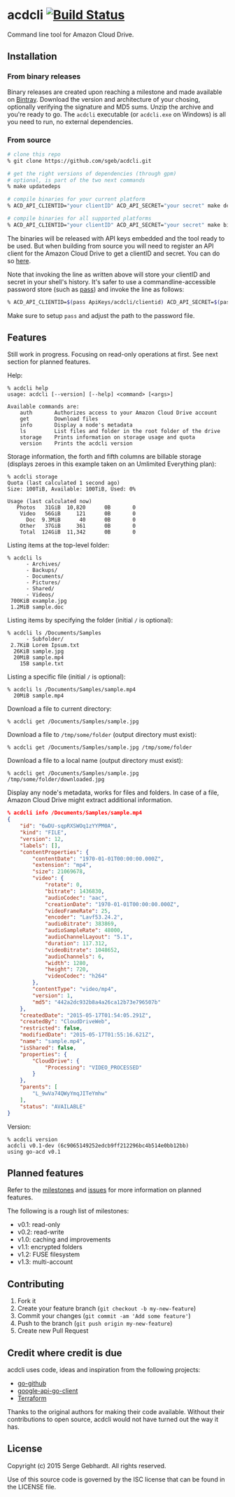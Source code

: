 # acdcli [![Build Status](https://travis-ci.org/sgeb/acdcli.svg?branch=master)](https://travis-ci.org/sgeb/acdcli)

Command line tool for Amazon Cloud Drive.

## Installation

### From binary releases

Binary releases are created upon reaching a milestone and made available on
[Bintray](https://bintray.com/sgeb/acdcli/acdcli/). Download the version and
architecture of your chosing, optionally verifying the signature and MD5 sums.
Unzip the archive and you're ready to go. The `acdcli` executable (or
`acdcli.exe` on Windows) is all you need to run, no external dependencies.

### From source

```bash
# clone this repo
% git clone https://github.com/sgeb/acdcli.git

# get the right versions of dependencies (through gpm)
# optional, is part of the two next commands
% make updatedeps

# compile binaries for your current platform
% ACD_API_CLIENTID="your clientID" ACD_API_SECRET="your secret" make dev

# compile binaries for all supported platforms
% ACD_API_CLIENTID="your clientID" ACD_API_SECRET="your secret" make bin
```

The binaries will be released with API keys embedded and the tool ready to be
used. But when building from source you will need to register an API client for
the Amazon Cloud Drive to get a clientID and secret. You can do so
[here](https://developer.amazon.com/public/apis/experience/cloud-drive/content/getting-started).

Note that invoking the line as written above will store your clientID and secret
in your shell's history. It's safer to use a commandline-accessible password
store (such as [pass](http://www.passwordstore.org/)) and invoke the line as
follows:

```bash
% ACD_API_CLIENTID=$(pass ApiKeys/acdcli/clientid) ACD_API_SECRET=$(pass ApiKeys/acdcli/secret) make bin
```

Make sure to setup `pass` and adjust the path to the password file.

## Features

Still work in progress. Focusing on read-only operations at first. See next
section for planned features.

Help:

```
% acdcli help
usage: acdcli [--version] [--help] <command> [<args>]

Available commands are:
    auth       Authorizes access to your Amazon Cloud Drive account
    get        Download files
    info       Display a node's metadata
    ls         List files and folder in the root folder of the drive
    storage    Prints information on storage usage and quota
    version    Prints the acdcli version
```

Storage information, the forth and fifth columns are billable storage (displays
zeroes in this example taken on an Umlimited Everything plan):

```
% acdcli storage
Quota (last calculated 1 second ago)
Size: 100TiB, Available: 100TiB, Used: 0%

Usage (last calculated now)
   Photos   31GiB  10,820      0B       0
    Video   56GiB     121      0B       0
      Doc  9.3MiB      40      0B       0
    Other   37GiB     361      0B       0
    Total  124GiB  11,342      0B       0
```

Listing items at the top-level folder:

```
% acdcli ls
      - Archives/
      - Backups/
      - Documents/
      - Pictures/
      - Shared/
      - Videos/
 700KiB example.jpg
 1.2MiB sample.doc
```

Listing items by specifying the folder (initial `/` is optional):

```
% acdcli ls /Documents/Samples
      - Subfolder/
 2.7KiB Lorem Ipsum.txt
  26KiB sample.jpg
  20MiB sample.mp4
    15B sample.txt
```

Listing a specific file (initial `/` is optional):

```
% acdcli ls /Documents/Samples/sample.mp4
  20MiB sample.mp4
```

Download a file to current directory:

```
% acdcli get /Documents/Samples/sample.jpg
```

Download a file to `/tmp/some/folder` (output directory must exist):

```
% acdcli get /Documents/Samples/sample.jpg /tmp/some/folder
```

Download a file to a local name (output directory must exist):

```
% acdcli get /Documents/Samples/sample.jpg /tmp/some/folder/downloaded.jpg
```

Display any node's metadata, works for files and folders. In case of a file,
Amazon Cloud Drive might extract additional information.

```json
% acdcli info /Documents/Samples/sample.mp4
{
    "id": "6wDU-sqpRXSWOq1zYYPM0A",
    "kind": "FILE",
    "version": 12,
    "labels": [],
    "contentProperties": {
        "contentDate": "1970-01-01T00:00:00.000Z",
        "extension": "mp4",
        "size": 21069678,
        "video": {
            "rotate": 0,
            "bitrate": 1436830,
            "audioCodec": "aac",
            "creationDate": "1970-01-01T00:00:00.000Z",
            "videoFrameRate": 25,
            "encoder": "Lavf53.24.2",
            "audioBitrate": 383869,
            "audioSampleRate": 48000,
            "audioChannelLayout": "5.1",
            "duration": 117.312,
            "videoBitrate": 1048652,
            "audioChannels": 6,
            "width": 1280,
            "height": 720,
            "videoCodec": "h264"
        },
        "contentType": "video/mp4",
        "version": 1,
        "md5": "442a2dc932b8a4a26ca12b73e796507b"
    },
    "createdDate": "2015-05-17T01:54:05.291Z",
    "createdBy": "CloudDriveWeb",
    "restricted": false,
    "modifiedDate": "2015-05-17T01:55:16.621Z",
    "name": "sample.mp4",
    "isShared": false,
    "properties": {
        "CloudDrive": {
            "Processing": "VIDEO_PROCESSED"
        }
    },
    "parents": [
        "L_9wVa74QWyYmqJITeYmhw"
    ],
    "status": "AVAILABLE"
}
```

Version:

```
% acdcli version
acdcli v0.1-dev (6c9065149252edcb9ff212296bc4b514e0bb12bb)
using go-acd v0.1
```

## Planned features

Refer to the [milestones](https://github.com/sgeb/acdcli/milestones) and
[issues](https://github.com/sgeb/acdcli/issues) for more information on planned
features.

The following is a rough list of milestones:

* v0.1: read-only
* v0.2: read-write
* v1.0: caching and improvements
* v1.1: encrypted folders
* v1.2: FUSE filesystem
* v1.3: multi-account

## Contributing

1. Fork it
2. Create your feature branch (`git checkout -b my-new-feature`)
3. Commit your changes (`git commit -am 'Add some feature'`)
4. Push to the branch (`git push origin my-new-feature`)
5. Create new Pull Request

## Credit where credit is due

acdcli uses code, ideas and inspiration from the following projects:

* [go-github](https://github.com/google/go-github)
* [google-api-go-client](https://github.com/google/google-api-go-client)
* [Terraform](https://www.terraform.io/)

Thanks to the original authors for making their code available. Without their
contributions to open source, acdcli would not have turned out the way it has.

## License

Copyright (c) 2015 Serge Gebhardt. All rights reserved.

Use of this source code is governed by the ISC license that can be found in the
LICENSE file.
